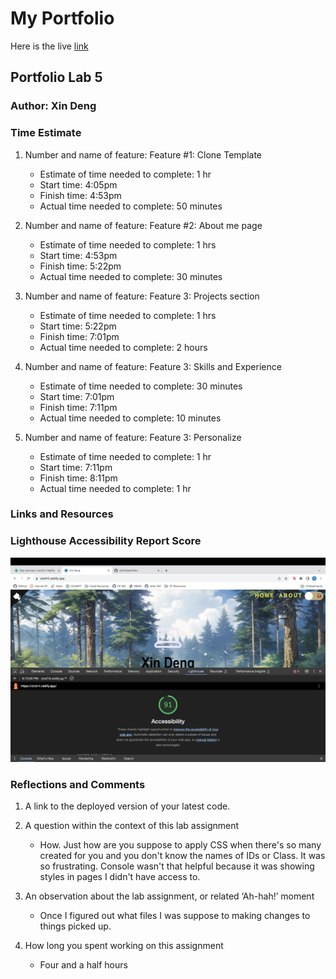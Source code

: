 # My Portfolio

Here is the live [link](https://xind14.netlify.app/)


## Portfolio Lab 5


### Author: Xin Deng

### Time Estimate

1. Number and name of feature: Feature #1: Clone Template
    - Estimate of time needed to complete: 1 hr
    - Start time: 4:05pm
    - Finish time: 4:53pm
    - Actual time needed to complete: 50 minutes

1. Number and name of feature: Feature #2: About me page
    - Estimate of time needed to complete: 1 hrs
    - Start time: 4:53pm
    - Finish time: 5:22pm
    - Actual time needed to complete: 30 minutes

1. Number and name of feature: Feature 3: Projects section
    - Estimate of time needed to complete: 1 hrs
    - Start time: 5:22pm
    - Finish time: 7:01pm
    - Actual time needed to complete: 2 hours

1. Number and name of feature: Feature 3: Skills and Experience 
    - Estimate of time needed to complete: 30 minutes
    - Start time: 7:01pm
    - Finish time: 7:11pm
    - Actual time needed to complete: 10 minutes

1. Number and name of feature: Feature 3: Personalize
    - Estimate of time needed to complete: 1 hr
    - Start time: 7:11pm
    - Finish time: 8:11pm
    - Actual time needed to complete: 1 hr

### Links and Resources



### Lighthouse Accessibility Report Score

![Lighthouse report for Lab 5](public/images/lighthouse5.png)

### Reflections and Comments

1. A link to the deployed version of your latest code. 
2. A question within the context of this lab assignment
    - How. Just how are you suppose to apply CSS when there's so many created for you and you don't know the names of IDs or Class. It was so frustrating. Console wasn't that helpful because it was showing styles in pages I didn't have access to.

3. An observation about the lab assignment, or related ‘Ah-hah!’ moment
    - Once I figured out what files I was suppose to making changes to things picked up.
4. How long you spent working on this assignment
    - Four and a half hours